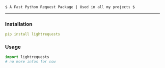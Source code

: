 
```less
$ A Fast Python Request Package | Used in all my projects $
```

---

### Installation
```yaml
pip install lightrequests
```

### Usage
```py
import lightrequests
# no more infos for now
```